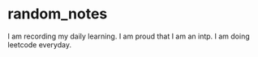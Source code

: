 # random_notes
I am recording my daily learning.
I am proud that I am an intp.
I am doing leetcode everyday.
